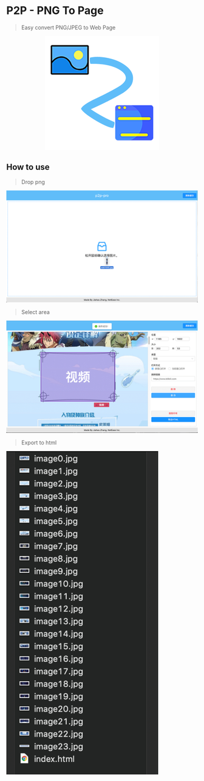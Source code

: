 # P2P - PNG To Page

> Easy convert PNG/JPEG to Web Page

<p align="center"><img src="https://raw.githubusercontent.com/zjhch123/PNG2Page-Tool/master/public/favicon.png"></p>

## How to use

> Drop png

![](https://raw.githubusercontent.com/zjhch123/PNG2Page-Tool/master/docs/1.png)

> Select area

![](https://raw.githubusercontent.com/zjhch123/PNG2Page-Tool/master/docs/2.png)

> Export to html

<img src="https://raw.githubusercontent.com/zjhch123/PNG2Page-Tool/master/docs/3.png" width="400" >
